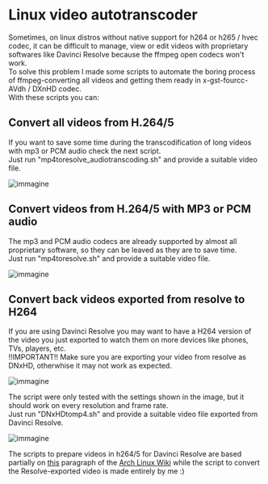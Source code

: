 # Linux video autotranscoder
Sometimes, on linux distros without native support for h264 or h265 / hvec codec, it can be difficult to manage, view or edit videos with proprietary softwares like Davinci Resolve because the ffmpeg open codecs won't work. <br />
To solve this problem I made some scripts to automate the boring process of ffmpeg-converting all videos and getting them ready in x-gst-fourcc-AVdh / DXnHD codec. <br />
With these scripts you can: <br />


## Convert all videos from H.264/5
If you want to save some time during the transcodification of long videos with mp3 or PCM audio check the next script. <br />
Just run "mp4toresolve_audiotranscoding.sh" and provide a suitable video file. <br />

![immagine](https://github.com/user-attachments/assets/00aea1b2-55b1-45b9-823e-aebafe2c3311)


## Convert videos from H.264/5 with MP3 or PCM audio
The mp3 and PCM audio codecs are already supported by almost all proprietary software, so they can be leaved as they are to save time. <br />
Just run "mp4toresolve.sh" and provide a suitable video file. <br />

![immagine](https://github.com/user-attachments/assets/491c923c-df55-48b4-afb2-2343600a0a35)


## Convert back videos exported from resolve to H264
If you are using Davinci Resolve you may want to have a H264 version of the video you just exported to watch them on more devices like phones, TVs, players, etc. <br />
!!IMPORTANT!! Make sure you are exporting your video from resolve as DNxHD, otherwhise it may not work as expected. <br />

![immagine](https://github.com/user-attachments/assets/2f81d7ed-5bef-448c-83eb-cdf73b735a42)

The script were only tested with the settings shown in the image, but it should work on every resolution and frame rate. <br />
Just run "DNxHDtomp4.sh" and provide a suitable video file exported from Davinci Resolve. <br />

![immagine](https://github.com/user-attachments/assets/a5e92da5-8049-4b8d-8273-7b1920a78172)



The scripts to prepare videos in h264/5 for Davinci Resolve are based partially on [this](https://wiki.archlinux.org/title/DaVinci_Resolve#Workaround_for_DaVinci_Resolve_Free) paragraph of the [Arch Linux Wiki](https://wiki.archlinux.org/title/Main_page) while the script to convert the Resolve-exported video is made entirely by me :)
